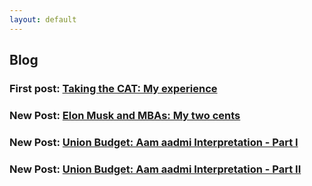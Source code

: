 ```yaml
---
layout: default
---
```

## Blog

### First post: [Taking the CAT: My experience](../posts/post001)

### New Post: [Elon Musk and MBAs: My two cents](../posts/post002)

### New Post: [Union Budget: Aam aadmi Interpretation - Part I](../posts/post003)

### New Post: [Union Budget: Aam aadmi Interpretation - Part II](../posts/post004)
